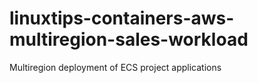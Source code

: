 # linuxtips-containers-aws-multiregion-sales-workload
Multiregion deployment of ECS project applications
